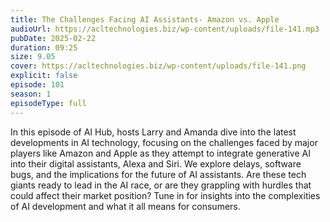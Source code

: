 ```yaml
---
title: The Challenges Facing AI Assistants- Amazon vs. Apple 
audioUrl: https://acltechnologies.biz/wp-content/uploads/file-141.mp3
pubDate: 2025-02-22
duration: 09:25
size: 9.05
cover: https://acltechnologies.biz/wp-content/uploads/file-141.png
explicit: false
episode: 101
season: 1
episodeType: full
---
```

In this episode of AI Hub, hosts Larry and Amanda dive into the latest developments in AI technology, focusing on the challenges faced by major players like Amazon and Apple as they attempt to integrate generative AI into their digital assistants, Alexa and Siri. We explore delays, software bugs, and the implications for the future of AI assistants. Are these tech giants ready to lead in the AI race, or are they grappling with hurdles that could affect their market position? Tune in for insights into the complexities of AI development and what it all means for consumers.